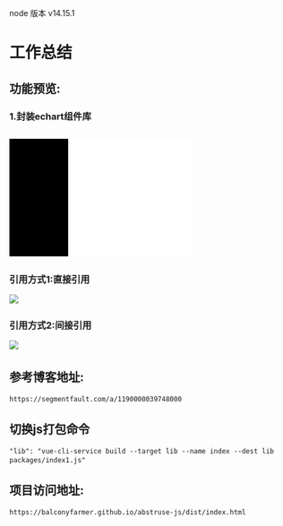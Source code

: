 node 版本 v14.15.1

# 工作总结

## 功能预览:

### 1.封装echart组件库



## ![image-20221010151146284](README.assets/image-20221010151146284.png)

### 引用方式1:直接引用

![](https://raw.githubusercontent.com/BalconyFarmer/abstruse-js/main/readmePIC/%E7%9B%B4%E6%8E%A5%E5%BC%95%E7%94%A8.png)



### 引用方式2:间接引用

![](https://raw.githubusercontent.com/BalconyFarmer/abstruse-js/main/readmePIC/%E9%97%B4%E6%8E%A5%E5%BC%95%E7%94%A8.png)

## 参考博客地址:

```
https://segmentfault.com/a/1190000039748000
```



## 切换js打包命令

```
"lib": "vue-cli-service build --target lib --name index --dest lib packages/index1.js"
```



## 项目访问地址:

```
https://balconyfarmer.github.io/abstruse-js/dist/index.html
```

